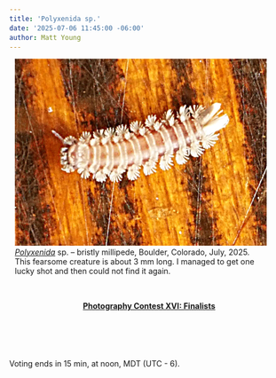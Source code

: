 ```yaml
---
title: 'Polyxenida sp.'
date: '2025-07-06 11:45:00 -06:00'
author: Matt Young
---
```

<figure class="on-the-left-side" style="margin-top: 10px; margin-right: 40px; margin-bottom: 10px; margin-left: 10px;">

<img src="/uploads/2025/DSC06036_Millipede_Polyxenida_Crop.jpg" alt="Bristly millipede."/>

<figcaption><i> <a href="https://en.wikipedia.org/wiki/Polyxenida">Polyxenida</a></i> sp. – bristly millipede, Boulder, Colorado, July, 2025. This fearsome creature is about 3&nbsp;mm long. I managed to get one lucky shot and then could not find it again.</figcaption>

</figure>

<br/>

<header><h4><a href="https://pandasthumb.org/archives/2025/06/Photography-Contest-XVI-Finalists.html">Photography Contest XVI: Finalists</a></h4></header> <br/>

Voting ends in 15&nbsp;min, at noon, MDT (UTC - 6).
